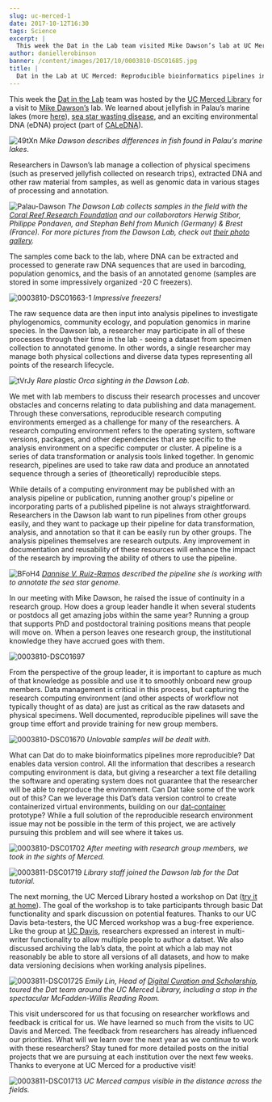 ```yaml
---
slug: uc-merced-1
date: 2017-10-12T16:30
tags: Science
excerpt: |
  This week the Dat in the Lab team visited Mike Dawson’s lab at UC Merced. We learned about jellyfish in Palau’s marine lakes, sea star wasting disease, and environmental DNA.
author: daniellerobinson
banner: /content/images/2017/10/0003810-DSC01685.jpg
title: |
  Dat in the Lab at UC Merced: Reproducible bioinformatics pipelines in marine ecology
---
```



This week the [Dat in the Lab](https://github.com/codeforscience/Dat-in-the-Lab) team was hosted by the [UC Merced Library](http://library.ucmerced.edu/digital-curation-and-scholarship) for a visit to [Mike Dawson’s](http://mnd.ucmerced.edu/) lab. We learned about jellyfish in Palau’s marine lakes (more [here](https://www.youtube.com/watch?v=RoBIgoAxlMQ)), [sea star wasting disease](http://news.nationalgeographic.com/2016/05/160524-starfish-baby-boom-surprises-biologists/), and an exciting environmental DNA (eDNA) project (part of [CALeDNA](http://www.ucedna.com/)).

![49tXn](/content/images/2017/10/49tXn.jpeg) *Mike Dawson describes differences in fish found in Palau's marine lakes*.

Researchers in Dawson’s lab manage a collection of physical specimens (such as preserved jellyfish collected on research trips), extracted DNA and other raw material from samples, as well as genomic data in various stages of processing and annotation. 

![Palau-Dawson](/content/images/2017/10/Palau-Dawson.jpg) *The Dawson Lab collects samples in the field with the [Coral Reef Research Foundation](http://coralreefpalau.org/research/marine-lakes/marine-lakes-research/) and our collaborators Herwig Stibor, Philippe Pondaven, and Stephan Behl from Munich (Germany) & Brest (France). For more pictures from the Dawson Lab, check out [their photo gallery](http://mnd.ucmerced.edu/Gallery/Gallery.html).*

The samples come back to the lab, where DNA can be extracted and processed to generate raw DNA sequences that are used in barcoding, population genomics, and the basis of an annotated genome (samples are stored in some impressively organized -20 C freezers).  

![0003810-DSC01663-1](/content/images/2017/10/0003810-DSC01663-1.jpg) *Impressive freezers!*

The raw sequence data are then input into analysis pipelines to investigate phylogenomics, community ecology, and population genomics in marine species. In the Dawson lab, a researcher may participate in all of these processes through their time in the lab - seeing a dataset from specimen collection to annotated genome. In other words, a single researcher may manage both physical collections and diverse data types representing all points of the research lifecycle.

![tVrJy](/content/images/2017/10/tVrJy.jpeg) *Rare plastic Orca sighting in the Dawson Lab.*

We met with lab members to discuss their research processes and uncover obstacles and concerns relating to data publishing and data management. Through these conversations, reproducible research computing environments emerged as a challenge for many of the researchers. A research computing environment refers to the operating system, software versions, packages, and other dependencies that are specific to the analysis environment on a specific computer or cluster. A pipeline is a series of data transformation or analysis tools linked together. In genomic research, pipelines are used to take raw data and produce an annotated sequence through a series of (theoretically) reproducible steps.

While details of a computing environment may be published with an analysis pipeline or publication, running another group's pipeline or incorporating parts of a published pipeline is not always straightforward. Researchers in the Dawson lab want to run pipelines from other groups easily, and they want to package up their pipeline for data transformation, analysis, and annotation so that it can be easily run by other groups. The analysis pipelines themselves are research outputs.  Any improvement in documentation and reusability of these resources will enhance the impact of the research by improving the ability of others to use the pipeline. 

![BFoH4](/content/images/2017/10/BFoH4.jpeg) *[Dannise V. Ruiz-Ramos](https://scholar.google.com/citations?user=Zgwjck8AAAAJ&hl=en) described the pipeline she is working with to annotate the sea star genome.*

In our meeting with Mike Dawson, he raised the issue of continuity in a research group. How does a group leader handle it when several students or postdocs all get amazing jobs within the same year? Running a group that supports PhD and postdoctoral training positions means that people will move on. When a person leaves one research group, the institutional knowledge they have accrued goes with them. 

![0003810-DSC01697](/content/images/2017/10/0003810-DSC01697.jpg)

From the perspective of the group leader, it is important to capture as much of that knowledge as possible and use it to smoothly onboard new group members. Data management is critical in this process, but capturing the research computing environment (and other aspects of workflow not typically thought of as data) are just as critical as the raw datasets and physical specimens. Well documented, reproducible pipelines will save the group time effort and provide training for new group members. 

![0003810-DSC01670](/content/images/2017/10/0003810-DSC01670.jpg) *Unlovable samples will be dealt with.* 

What can Dat do to make bioinformatics pipelines more reproducible? Dat enables data version control. All the information that describes a research computing environment is data, but giving a researcher a text file detailing the software and operating system does not guarantee that the researcher will be able to reproduce the environment. Can Dat take some of the work out of this? Can we leverage this Dat’s data version control to create containerized virtual environments, building on our [dat-container](https://github.com/mafintosh/dat-container) prototype? While a full solution of the reproducible research environment issue may not be possible in the term of this project, we are actively pursuing this problem and will see where it takes us. 

![0003810-DSC01702](/content/images/2017/10/0003810-DSC01702.jpg) *After meeting with research group members, we took in the sights of Merced.* 

![0003811-DSC01719](/content/images/2017/10/0003811-DSC01719.jpg) *Library staff joined the Dawson lab for the Dat tutorial.*

The next morning, the UC Merced Library hosted a workshop on Dat ([try it at home](https://try-dat.com)). The goal of the workshop is to take participants through basic Dat functionality and spark discussion on potential features. Thanks to our UC Davis beta-testers, the UC Merced workshop was a bug-free experience.  Like the group at [UC Davis](/dat-in-the-lab-ucdavis-1/), researchers expressed an interest in multi-writer functionality to allow multiple people to author a datset. We also discussed archiving the lab’s data, the point at which a lab may not reasonably be able to store all versions of all datasets, and how to make data versioning decisions when working analysis pipelines.

![0003811-DSC01725](/content/images/2017/10/0003811-DSC01725.jpg) *Emily Lin, Head of [Digital Curation and Scholarship](http://library.ucmerced.edu/digital-curation-and-scholarship), toured the Dat team around the UC Merced Library, including a stop in the spectacular McFadden-Willis Reading Room.* 

This visit underscored for us that focusing on researcher workflows and feedback is critical for us. We have learned so much from the visits to UC Davis and Merced. The feedback from researchers has already influenced our priorities. What will we learn over the next year as we continue to work with these researchers? Stay tuned for more detailed posts on the initial projects that we are pursuing at each institution over the next few weeks. Thanks to everyone at UC Merced for a productive visit! 

![0003811-DSC01713](/content/images/2017/10/0003811-DSC01713.jpg) *UC Merced campus visible in the distance across the fields.*

